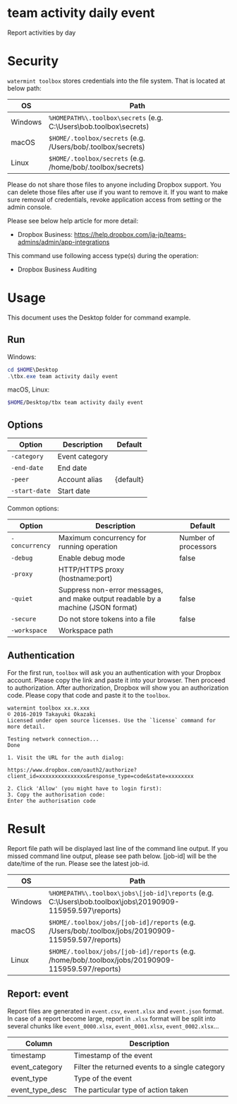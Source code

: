 # team activity daily event 

Report activities by day




# Security

`watermint toolbox` stores credentials into the file system. That is located at below path:

| OS       | Path                                                               |
| -------- | ------------------------------------------------------------------ |
| Windows  | `%HOMEPATH%\.toolbox\secrets` (e.g. C:\Users\bob\.toolbox\secrets) |
| macOS    | `$HOME/.toolbox/secrets` (e.g. /Users/bob/.toolbox/secrets)        |
| Linux    | `$HOME/.toolbox/secrets` (e.g. /home/bob/.toolbox/secrets)         |

Please do not share those files to anyone including Dropbox support.
You can delete those files after use if you want to remove it.
If you want to make sure removal of credentials, revoke application access from setting or the admin console.

Please see below help article for more detail:
* Dropbox Business: https://help.dropbox.com/ja-jp/teams-admins/admin/app-integrations

This command use following access type(s) during the operation:
* Dropbox Business Auditing


# Usage

This document uses the Desktop folder for command example. 

## Run

Windows:

```powershell
cd $HOME\Desktop
.\tbx.exe team activity daily event 
```

macOS, Linux:

```bash
$HOME/Desktop/tbx team activity daily event 
```



## Options

| Option        | Description    | Default   |
|---------------|----------------|-----------|
| `-category`   | Event category |           |
| `-end-date`   | End date       |           |
| `-peer`       | Account alias  | {default} |
| `-start-date` | Start date     |           |


Common options:

| Option         | Description                                                                      | Default              |
|----------------|----------------------------------------------------------------------------------|----------------------|
| `-concurrency` | Maximum concurrency for running operation                                        | Number of processors |
| `-debug`       | Enable debug mode                                                                | false                |
| `-proxy`       | HTTP/HTTPS proxy (hostname:port)                                                 |                      |
| `-quiet`       | Suppress non-error messages, and make output readable by a machine (JSON format) | false                |
| `-secure`      | Do not store tokens into a file                                                  | false                |
| `-workspace`   | Workspace path                                                                   |                      |



## Authentication

For the first run, `toolbox` will ask you an authentication with your Dropbox account. 
Please copy the link and paste it into your browser. Then proceed to authorization.
After authorization, Dropbox will show you an authorization code.
Please copy that code and paste it to the `toolbox`.

```
watermint toolbox xx.x.xxx
© 2016-2019 Takayuki Okazaki
Licensed under open source licenses. Use the `license` command for more detail.

Testing network connection...
Done

1. Visit the URL for the auth dialog:

https://www.dropbox.com/oauth2/authorize?client_id=xxxxxxxxxxxxxxx&response_type=code&state=xxxxxxxx

2. Click 'Allow' (you might have to login first):
3. Copy the authorisation code:
Enter the authorisation code
```



# Result

Report file path will be displayed last line of the command line output.
If you missed command line output, please see path below.
[job-id] will be the date/time of the run. Please see the latest job-id.

| OS      | Path                                                                                                      |
| ------- | --------------------------------------------------------------------------------------------------------- |
| Windows | `%HOMEPATH%\.toolbox\jobs\[job-id]\reports` (e.g. C:\Users\bob\.toolbox\jobs\20190909-115959.597\reports) |
| macOS   | `$HOME/.toolbox/jobs/[job-id]/reports` (e.g. /Users/bob/.toolbox/jobs/20190909-115959.597/reports)        |
| Linux   | `$HOME/.toolbox/jobs/[job-id]/reports` (e.g. /home/bob/.toolbox/jobs/20190909-115959.597/reports)         |



## Report: event 

Report files are generated in `event.csv`, `event.xlsx` and `event.json` format.
In case of a report become large, report in `.xlsx` format will be split into several chunks
like `event_0000.xlsx`, `event_0001.xlsx`, `event_0002.xlsx`...   

| Column          | Description                                     |
|-----------------|-------------------------------------------------|
| timestamp       | Timestamp of the event                          |
| event_category  | Filter the returned events to a single category |
| event_type      | Type of the event                               |
| event_type_desc | The particular type of action taken             |



